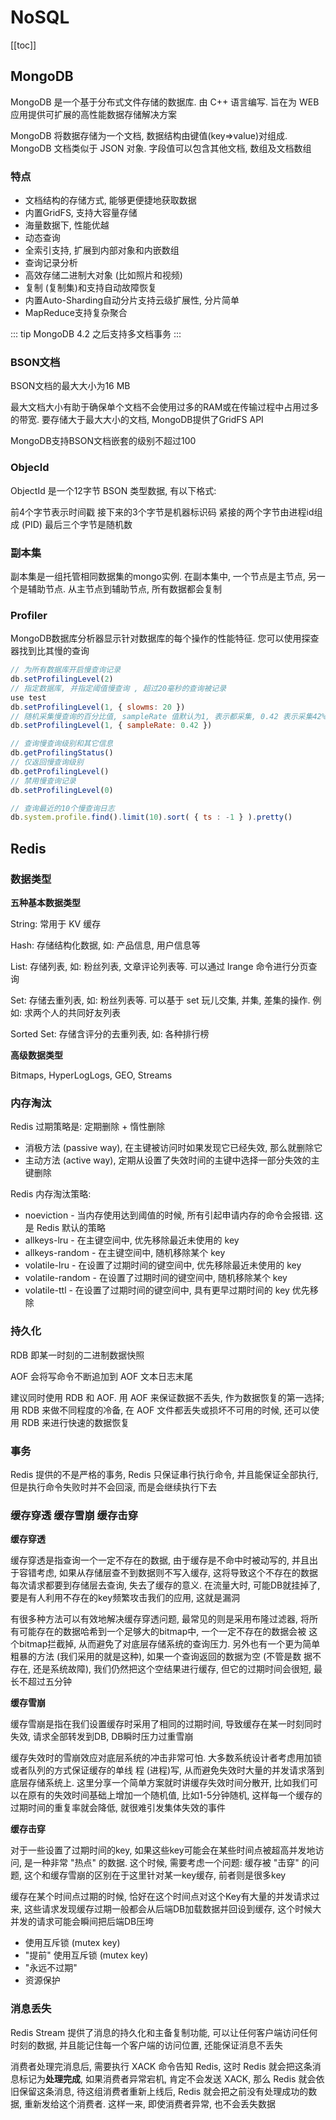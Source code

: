 # NoSQL

[[toc]]

## MongoDB

MongoDB 是一个基于分布式文件存储的数据库. 由 C++ 语言编写. 旨在为 WEB 应用提供可扩展的高性能数据存储解决方案

MongoDB 将数据存储为一个文档, 数据结构由键值(key=>value)对组成. MongoDB 文档类似于 JSON 对象. 字段值可以包含其他文档, 数组及文档数组

### 特点

- 文档结构的存储方式, 能够更便捷地获取数据
- 内置GridFS, 支持大容量存储
- 海量数据下, 性能优越
- 动态查询
- 全索引支持, 扩展到内部对象和内嵌数组
- 查询记录分析
- 高效存储二进制大对象 (比如照片和视频)
- 复制 (复制集)和支持自动故障恢复
- 内置Auto-Sharding自动分片支持云级扩展性, 分片简单
- MapReduce支持复杂聚合

::: tip
MongoDB 4.2 之后支持多文档事务
:::

### BSON文档

BSON文档的最大大小为16 MB

最大文档大小有助于确保单个文档不会使用过多的RAM或在传输过程中占用过多的带宽. 要存储大于最大大小的文档, MongoDB提供了GridFS API

MongoDB支持BSON文档嵌套的级别不超过100

### Objecld

ObjectId 是一个12字节 BSON 类型数据, 有以下格式: 

前4个字节表示时间戳
接下来的3个字节是机器标识码
紧接的两个字节由进程id组成 (PID)
最后三个字节是随机数

### 副本集

副本集是一组托管相同数据集的mongo实例. 在副本集中, 一个节点是主节点, 另一个是辅助节点. 从主节点到辅助节点, 所有数据都会复制

### Profiler

MongoDB数据库分析器显示针对数据库的每个操作的性能特征. 您可以使用探查器找到比其慢的查询

```javascript
// 为所有数据库开启慢查询记录
db.setProfilingLevel(2)
// 指定数据库, 并指定阈值慢查询 , 超过20毫秒的查询被记录
use test
db.setProfilingLevel(1, { slowms: 20 })
// 随机采集慢查询的百分比值, sampleRate 值默认为1, 表示都采集, 0.42 表示采集42%的内容
db.setProfilingLevel(1, { sampleRate: 0.42 }) 

// 查询慢查询级别和其它信息
db.getProfilingStatus()
// 仅返回慢查询级别
db.getProfilingLevel()
// 禁用慢查询记录
db.setProfilingLevel(0)

// 查询最近的10个慢查询日志
db.system.profile.find().limit(10).sort( { ts : -1 } ).pretty()
```

## Redis

### 数据类型

__五种基本数据类型__

String: 常用于 KV 缓存

Hash: 存储结构化数据, 如: 产品信息, 用户信息等

List: 存储列表, 如: 粉丝列表, 文章评论列表等. 可以通过 lrange 命令进行分页查询

Set: 存储去重列表, 如: 粉丝列表等. 可以基于 set 玩儿交集, 并集, 差集的操作. 例如: 求两个人的共同好友列表

Sorted Set: 存储含评分的去重列表, 如: 各种排行榜

__高级数据类型__

Bitmaps, HyperLogLogs, GEO, Streams

### 内存淘汰

Redis 过期策略是: 定期删除 + 惰性删除

- 消极方法 (passive way), 在主键被访问时如果发现它已经失效, 那么就删除它
- 主动方法 (active way), 定期从设置了失效时间的主键中选择一部分失效的主键删除

Redis 内存淘汰策略: 

- noeviction - 当内存使用达到阈值的时候, 所有引起申请内存的命令会报错. 这是 Redis 默认的策略
- allkeys-lru - 在主键空间中, 优先移除最近未使用的 key
- allkeys-random - 在主键空间中, 随机移除某个 key
- volatile-lru - 在设置了过期时间的键空间中, 优先移除最近未使用的 key
- volatile-random - 在设置了过期时间的键空间中, 随机移除某个 key
- volatile-ttl - 在设置了过期时间的键空间中, 具有更早过期时间的 key 优先移除

### 持久化

RDB 即某一时刻的二进制数据快照

AOF 会将写命令不断追加到 AOF 文本日志末尾

建议同时使用 RDB 和 AOF. 用 AOF 来保证数据不丢失, 作为数据恢复的第一选择; 用 RDB 来做不同程度的冷备, 在 AOF 文件都丢失或损坏不可用的时候, 还可以使用 RDB 来进行快速的数据恢复

### 事务

Redis 提供的不是严格的事务, Redis 只保证串行执行命令, 并且能保证全部执行, 但是执行命令失败时并不会回滚, 而是会继续执行下去

### 缓存穿透 缓存雪崩 缓存击穿

__缓存穿透__

缓存穿透是指查询一个一定不存在的数据, 由于缓存是不命中时被动写的, 并且出于容错考虑, 如果从存储层查不到数据则不写入缓存, 这将导致这个不存在的数据每次请求都要到存储层去查询, 失去了缓存的意义. 在流量大时, 可能DB就挂掉了, 要是有人利用不存在的key频繁攻击我们的应用, 这就是漏洞

有很多种方法可以有效地解决缓存穿透问题, 最常见的则是采用布隆过滤器, 将所有可能存在的数据哈希到一个足够大的bitmap中, 一个一定不存在的数据会被 这个bitmap拦截掉, 从而避免了对底层存储系统的查询压力. 另外也有一个更为简单粗暴的方法 (我们采用的就是这种), 如果一个查询返回的数据为空 (不管是数 据不存在, 还是系统故障), 我们仍然把这个空结果进行缓存, 但它的过期时间会很短, 最长不超过五分钟

__缓存雪崩__

缓存雪崩是指在我们设置缓存时采用了相同的过期时间, 导致缓存在某一时刻同时失效, 请求全部转发到DB, DB瞬时压力过重雪崩

缓存失效时的雪崩效应对底层系统的冲击非常可怕. 大多数系统设计者考虑用加锁或者队列的方式保证缓存的单线 程 (进程)写, 从而避免失效时大量的并发请求落到底层存储系统上. 这里分享一个简单方案就时讲缓存失效时间分散开, 比如我们可以在原有的失效时间基础上增加一个随机值, 比如1-5分钟随机, 这样每一个缓存的过期时间的重复率就会降低, 就很难引发集体失效的事件

__缓存击穿__

对于一些设置了过期时间的key, 如果这些key可能会在某些时间点被超高并发地访问, 是一种非常 "热点" 的数据. 这个时候, 需要考虑一个问题: 缓存被 "击穿" 的问题, 这个和缓存雪崩的区别在于这里针对某一key缓存, 前者则是很多key

缓存在某个时间点过期的时候, 恰好在这个时间点对这个Key有大量的并发请求过来, 这些请求发现缓存过期一般都会从后端DB加载数据并回设到缓存, 这个时候大并发的请求可能会瞬间把后端DB压垮

- 使用互斥锁 (mutex key)
- "提前" 使用互斥锁 (mutex key)
- "永远不过期"
- 资源保护


### 消息丢失

Redis Stream 提供了消息的持久化和主备复制功能, 可以让任何客户端访问任何时刻的数据, 并且能记住每一个客户端的访问位置, 还能保证消息不丢失

消费者处理完消息后, 需要执行 XACK 命令告知 Redis, 这时 Redis 就会把这条消息标记为**处理完成**,
如果消费者异常宕机, 肯定不会发送 XACK, 那么 Redis 就会依旧保留这条消息, 待这组消费者重新上线后, Redis 就会把之前没有处理成功的数据, 重新发给这个消费者. 这样一来, 即使消费者异常, 也不会丢失数据

